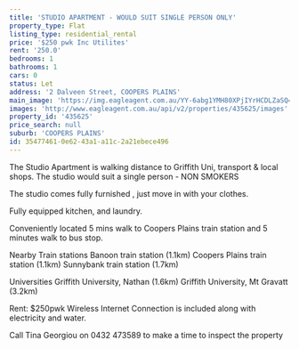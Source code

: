 ```yaml
---
title: 'STUDIO APARTMENT - WOULD SUIT SINGLE PERSON ONLY'
property_type: Flat
listing_type: residential_rental
price: '$250 pwk Inc Utilites'
rent: '250.0'
bedrooms: 1
bathrooms: 1
cars: 0
status: Let
address: '2 Dalveen Street, COOPERS PLAINS'
main_image: 'https://img.eagleagent.com.au/YY-6abg1YMH80XPjIYrHCDLZaSQ=/1280x854/smart/https://s3-us-west-2.amazonaws.com/eagleagent-orig/images/6826209/415776067-image-M.jpg'
images: 'http://www.eagleagent.com.au/api/v2/properties/435625/images'
property_id: '435625'
price_search: null
suburb: 'COOPERS PLAINS'
id: 35477461-0e62-43a1-a11c-2a21ebece496
---
```

The Studio Apartment  is walking distance to Griffith Uni, transport & local shops.  The studio would suit a single person - NON SMOKERS

The studio comes fully furnished , just move in with your clothes.

Fully equipped kitchen, and laundry.

Conveniently located 5 mins walk to Coopers Plains train station and 5 minutes walk to bus stop.

Nearby Train stations
Banoon train station (1.1km)
Coopers Plains train station (1.1km)
Sunnybank train station (1.7km)

Universities
Griffith University, Nathan (1.6km)
Griffith University, Mt Gravatt (3.2km)

Rent: $250pwk Wireless Internet Connection is included along with electricity and water.

Call Tina Georgiou on 0432 473589 to make a time to inspect the property